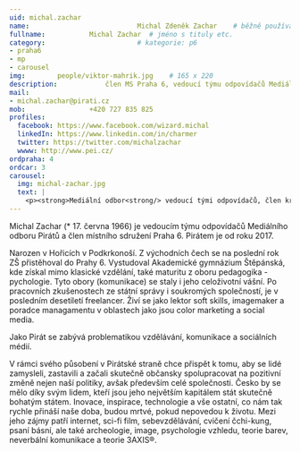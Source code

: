 ```yaml
---
uid: michal.zachar
name:                           Michal Zdeněk Zachar  	# běžně používáné jméno
fullname: 			Michal Zachar  # jméno s tituly etc.
category:                       # kategorie: p6
- praha6
- mp
- carousel
img: 		people/viktor-mahrik.jpg    # 165 x 220
description: 			člen MS Praha 6, vedoucí týmu odpovídačů Mediálního odboru Pirátů            	        			# kratký popis, max 160 znaků
mail:
- michal.zachar@pirati.cz
mob: 				+420 727 835 825
profiles:
  facebook: https://www.facebook.com/wizard.michal
  linkedIn: https://www.linkedin.com/in/charmer
  twitter: https://twitter.com/michalzachar
  wwww: http://www.pei.cz/
ordpraha: 4
ordcar: 3
carousel:
  img: michal-zachar.jpg
  text: |
    <p><strong>Mediální odbor<strong/> vedoucí tými odpovídačů, člen krajského sdružení Pirátů v Praze. </p>
---
```


Michal Zachar (* 17. června 1966) je vedoucím týmu odpovídačů Mediálního odboru Pirátů a člen místního sdružení Praha 6. Pirátem je od roku 2017.

Narozen v Hořicích v Podkrkonoší. Z východních čech se na poslední rok ZŠ přistěhoval do Prahy 6. Vystudoval Akademické gymnázium Štěpánská, kde získal mimo klasické vzdělání, také maturitu z oboru pedagogika - pychologie. Tyto obory (komunikace) se staly i jeho celoživotní vášní. Po pracovních zkušenostech ze státní správy i soukromých společností, je v posledním desetiletí freelancer. Živí se jako lektor soft skills, imagemaker a poradce managamentu v oblastech jako jsou color marketing a social media.

Jako Pirát se zabývá problematikou vzdělávání, komunikace a sociálních médií. 

V rámci svého působení v Pirátské straně chce přispět k tomu, aby se lidé zamysleli, zastavili a začali skutečně občansky spolupracovat na pozitivní změně nejen naší politiky, avšak především celé společnosti. Česko by se mělo díky svým lidem, kteří jsou jeho největším kapitálem stát skutečně bohatým státem. Inovace, inspirace, technologie a vše ostatní, co nám tak rychle přináší naše doba, budou mrtvé, pokud nepovedou k životu. Mezi jeho zájmy patří internet, sci-fi film, sebevzdělávání, cvičení čchi-kung, psaní básní, ale také archeologie, image, psychologie vzhledu, teorie barev, neverbální komunikace a teorie 3AXIS®.
